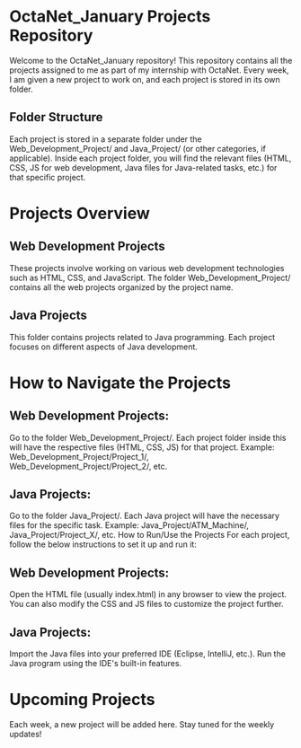 # OctaNet_January Projects Repository
Welcome to the OctaNet_January repository! This repository contains all the projects assigned to me as part of my internship with OctaNet. Every week, I am given a new project to work on, and each project is stored in its own folder.

## Folder Structure
Each project is stored in a separate folder under the Web_Development_Project/ and Java_Project/ (or other categories, if applicable). Inside each project folder, you will find the relevant files (HTML, CSS, JS for web development, Java files for Java-related tasks, etc.) for that specific project.

# Projects Overview
## Web Development Projects
These projects involve working on various web development technologies such as HTML, CSS, and JavaScript. The folder Web_Development_Project/ contains all the web projects organized by the project name.

## Java Projects
This folder contains projects related to Java programming. Each project focuses on different aspects of Java development.

# How to Navigate the Projects

## Web Development Projects:
Go to the folder Web_Development_Project/.
Each project folder inside this will have the respective files (HTML, CSS, JS) for that project.
Example: Web_Development_Project/Project_1/, Web_Development_Project/Project_2/, etc.

## Java Projects:
Go to the folder Java_Project/.
Each Java project will have the necessary files for the specific task.
Example: Java_Project/ATM_Machine/, Java_Project/Project_X/, etc.
How to Run/Use the Projects
For each project, follow the below instructions to set it up and run it:

## Web Development Projects:
Open the HTML file (usually index.html) in any browser to view the project.
You can also modify the CSS and JS files to customize the project further.

## Java Projects:
Import the Java files into your preferred IDE (Eclipse, IntelliJ, etc.).
Run the Java program using the IDE's built-in features.

# Upcoming Projects
Each week, a new project will be added here. Stay tuned for the weekly updates!

